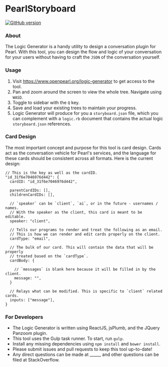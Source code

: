 # PearlStoryboard
[![GitHub version](https://badge.fury.io/gh/openpearl%2FPearlStoryboard.svg)](http://badge.fury.io/gh/openpearl%2FPearlStoryboard)

### About

The Logic Generator is a handy utility to design a conversation plugin for Pearl. With this tool, you can design the flow and logic of your conversation for your users without having to craft the `JSON` of the conversation yourself.

### Usage

1. Visit https://www.openpearl.org/logic-generator to get access to the tool.
1. Pan and zoom around the screen to view the whole tree. Navigate using `WASD`.
1. Toggle to sidebar with the `Q` key.
1. Save and load your existing trees to maintain your progress.
1. Logic Generator will produce for you a `storyboard.json` file, which you can complement with a `logic.rb` document that contains the actual logic `storyboard.json` references.

### Card Design

The most important concept and purpose for this tool is card design. Cards act as the conversation vehicle for Pearl's services, and the language for these cards should be consistent across all formats. Here is the current design:

```
// This is the key as well as the cardID.
"id_31f6e7046976d442": {
  cardID: "id_31f6e7046976d442",

  parentCardIDs: [],
  childrenCardIDs: [],

  // `speaker` can be `client`, `ai`, or in the future - usernames / names.
  // With the speaker as the client, this card is meant to be editable.
  speaker: "client",

  // Tells our programs to render and treat the following as an email.
  // This is how we can render and edit cards properly on the client.
  cardType: "email",

  // The bulk of our card. This will contain the data that will be properly
  // treated based on the `cardType`.
  cardBody: {

    // `messages` is blank here because it will be filled in by the client.
    message: "",
  }

  // Relays what can be modified. This is specific to `client` related cards.
  inputs: ["message"],
}

``` 

### For Developers

* The Logic Generator is written using ReactJS, jsPlumb, and the JQuery Panzoom plugin.
* This tool uses the Gulp task runner. To start, run `gulp`.
* Install any missing dependencies using `npm install` and `bower install`.
* Please submit issues and pull requests to keep this tool up-to-date!
* Any direct questions can be made at _____, and other questions can be filed at StackOverflow.